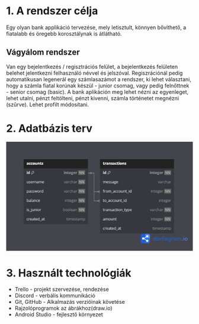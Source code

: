 # 1. A rendszer célja
Egy olyan bank applikáció tervezése, mely letisztult, könnyen bővíthető, a fiatalabb és öregebb korosztálynak is átlátható.
## Vágyálom rendszer
Van egy bejelentkezés / regisztrációs felület, a bejelentkezés felületen belehet jelentkezni felhasználó névvel és jelszóval. Regiszrációnál pedig automatikusan legenerál egy számlasazámot a rendszer, ki lehet választani, hogy a számla fiatal korúnak készül - junior csomag, vagy pedig felnőttnek - senior csomag (basic).
A bank aplikáción meg lehet nézni az egyenleget, lehet utalni, pénzt feltölteni, pénzt kivenni, számla történetet megnézni (szűrve). Lehet profilt módosítani.

# 2. Adatbázis terv
![Adatbázis terv](./db.png)

# 3. Használt technológiák
- Trello - projekt szervezése, rendezése
- Discord - verbális kommunikáció
- Git, GitHub - Alkalmazás verzióinak követése
- Rajzolóprogramok az ábrákhoz(draw.io)
- Android Studio - fejlesztő környezet